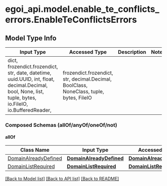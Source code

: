 # egoi_api.model.enable_te_conflicts_errors.EnableTeConflictsErrors

## Model Type Info
Input Type | Accessed Type | Description | Notes
------------ | ------------- | ------------- | -------------
dict, frozendict.frozendict, str, date, datetime, uuid.UUID, int, float, decimal.Decimal, bool, None, list, tuple, bytes, io.FileIO, io.BufferedReader,  | frozendict.frozendict, str, decimal.Decimal, BoolClass, NoneClass, tuple, bytes, FileIO |  | 

### Composed Schemas (allOf/anyOf/oneOf/not)
#### allOf
Class Name | Input Type | Accessed Type | Description | Notes
------------- | ------------- | ------------- | ------------- | -------------
[DomainAlreadyDefined](DomainAlreadyDefined.md) | [**DomainAlreadyDefined**](DomainAlreadyDefined.md) | [**DomainAlreadyDefined**](DomainAlreadyDefined.md) |  | 
[DomainListRequired](DomainListRequired.md) | [**DomainListRequired**](DomainListRequired.md) | [**DomainListRequired**](DomainListRequired.md) |  | 

[[Back to Model list]](../../README.md#documentation-for-models) [[Back to API list]](../../README.md#documentation-for-api-endpoints) [[Back to README]](../../README.md)

